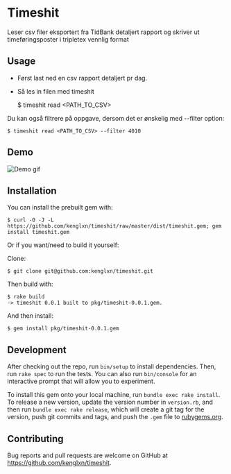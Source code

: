# Timeshit

Leser csv filer eksportert fra TidBank detaljert rapport og skriver ut timeføringsposter i tripletex vennlig format

## Usage

- Først last ned en csv rapport detaljert pr dag.
- Så les in filen med timeshit

    $ timeshit read <PATH_TO_CSV>

Du kan også filtrere på oppgave, dersom det er ønskelig med --filter option:

    $ timeshit read <PATH_TO_CSV> --filter 4010

## Demo

![Demo gif](https://github.com/kenglxn/timeshit/raw/master/demo.gif "Demo gif")

## Installation

You can install the prebuilt gem with:

    $ curl -O -J -L https://github.com/kenglxn/timeshit/raw/master/dist/timeshit.gem; gem install timeshit.gem

Or if you want/need to build it yourself:

Clone:

    $ git clone git@github.com:kenglxn/timeshit.git

Then build with:

    $ rake build
    -> timeshit 0.0.1 built to pkg/timeshit-0.0.1.gem.

And then install:

    $ gem install pkg/timeshit-0.0.1.gem



## Development

After checking out the repo, run `bin/setup` to install dependencies. Then, run `rake spec` to run the tests. You can also run `bin/console` for an interactive prompt that will allow you to experiment.

To install this gem onto your local machine, run `bundle exec rake install`. To release a new version, update the version number in `version.rb`, and then run `bundle exec rake release`, which will create a git tag for the version, push git commits and tags, and push the `.gem` file to [rubygems.org](https://rubygems.org).

## Contributing

Bug reports and pull requests are welcome on GitHub at https://github.com/kenglxn/timeshit.
